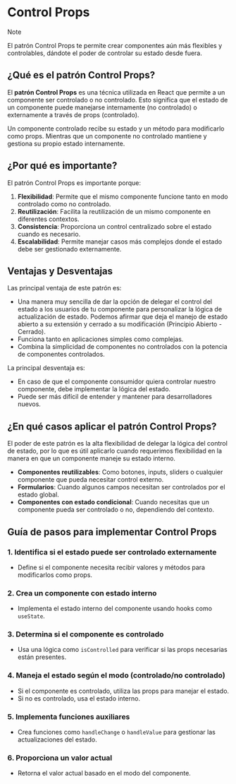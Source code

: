 # Control Props
>[!NOTE]
>El patrón Control Props te permite crear componentes aún más flexibles y controlables, dándote el poder de controlar su estado desde fuera.

## ¿Qué es el patrón Control Props?

El **patrón Control Props** es una técnica utilizada en React que permite a un componente ser controlado o no controlado. Esto significa que el estado de un componente puede manejarse internamente (no controlado) o externamente a través de props (controlado).

Un componente controlado recibe su estado y un método para modificarlo como props. Mientras que un componente no controlado mantiene y gestiona su propio estado internamente.

## ¿Por qué es importante?

El patrón Control Props es importante porque:

1. **Flexibilidad**: Permite que el mismo componente funcione tanto en modo controlado como no controlado.
2. **Reutilización**: Facilita la reutilización de un mismo componente en diferentes contextos.
3. **Consistencia**: Proporciona un control centralizado sobre el estado cuando es necesario.
4. **Escalabilidad**: Permite manejar casos más complejos donde el estado debe ser gestionado externamente.

## Ventajas y Desventajas

Las principal ventaja de este patrón es:

- Una manera muy sencilla de dar la opción de delegar el control del estado a los usuarios de tu componente para personalizar la lógica de actualización de estado. Podemos afirmar que deja el manejo de estado abierto a su extensión y cerrado a su modificación (Principio Abierto - Cerrado).
- Funciona tanto en aplicaciones simples como complejas.
- Combina la simplicidad de componentes no controlados con la potencia de componentes controlados.

La principal desventaja es:

- En caso de que el componente consumidor quiera controlar nuestro componente, debe implementar la lógica del estado.
- Puede ser más difícil de entender y mantener para desarrolladores nuevos.

## ¿En qué casos aplicar el patrón Control Props?

El poder de este patrón es la alta flexibilidad de delegar la lógica del control de estado, por lo que es útil aplicarlo cuando requerimos flexibilidad en la manera en que un componente maneje su estado interno.

- **Componentes reutilizables**: Como botones, inputs, sliders o cualquier componente que pueda necesitar control externo.
- **Formularios**: Cuando algunos campos necesitan ser controlados por el estado global.
- **Componentes con estado condicional**: Cuando necesitas que un componente pueda ser controlado o no, dependiendo del contexto.

## Guía de pasos para implementar Control Props

### 1. **Identifica si el estado puede ser controlado externamente**
   - Define si el componente necesita recibir valores y métodos para modificarlos como props.

### 2. **Crea un componente con estado interno**
   - Implementa el estado interno del componente usando hooks como `useState`.

### 3. **Determina si el componente es controlado**
   - Usa una lógica como `isControlled` para verificar si las props necesarias están presentes.

### 4. **Maneja el estado según el modo (controlado/no controlado)**
   - Si el componente es controlado, utiliza las props para manejar el estado.
   - Si no es controlado, usa el estado interno.

### 5. **Implementa funciones auxiliares**
   - Crea funciones como `handleChange` o `handleValue` para gestionar las actualizaciones del estado.

### 6. **Proporciona un valor actual**
   - Retorna el valor actual basado en el modo del componente.
